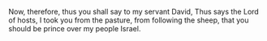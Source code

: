 Now, therefore, thus you shall say to my servant David, Thus says the Lord of hosts, I took you from the pasture, from following the sheep, that you should be prince over my people Israel.
